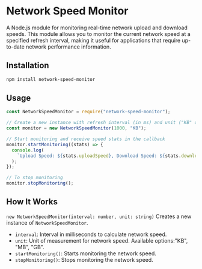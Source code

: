 # Network Speed Monitor

A Node.js module for monitoring real-time network upload and download speeds. This module allows you to monitor the current network speed at a specified refresh interval, making it useful for applications that require up-to-date network performance information.

## Installation

```bash
npm install network-speed-monitor
```

## Usage

```javascript
const NetworkSpeedMonitor = require("network-speed-monitor");

// Create a new instance with refresh interval (in ms) and unit ("KB" or "MB" or "GB")
const monitor = new NetworkSpeedMonitor(1000, "KB");

// Start monitoring and receive speed stats in the callback
monitor.startMonitoring((stats) => {
  console.log(
    `Upload Speed: ${stats.uploadSpeed}, Download Speed: ${stats.downloadSpeed}`
  );
});

// To stop monitoring
monitor.stopMonitoring();
```

## How It Works

`new NetworkSpeedMonitor(interval: number, unit: string)` Creates a new instance of `NetworkSpeedMonitor`.

- `interval`: Interval in milliseconds to calculate network speed.
- `unit`: Unit of measurement for network speed. Available options:"KB", "MB", "GB".
- `startMonitoring()`: Starts monitoring the network speed.
- `stopMonitoring()`: Stops monitoring the network speed.
